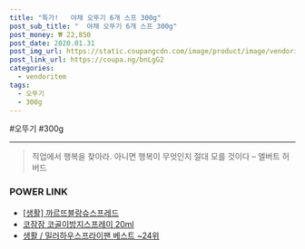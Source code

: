 ```yaml
--- 
title: "특가!   야채 오뚜기 6개 스프 300g" 
post_sub_title: "  야채 오뚜기 6개 스프 300g" 
post_money: ₩ 22,850 
post_date: 2020.01.31 
post_img_url: https://static.coupangcdn.com/image/product/image/vendoritem/2019/01/31/4347441473/2a6330ea-3f0f-4521-8338-f2e309122766.jpg 
post_link_url: https://coupa.ng/bnLgG2 
categories: 
  - vendoritem 
tags: 
  - 오뚜기 
  - 300g 
--- 
```

  #오뚜기 #300g 
<hr> 

> 직업에서 행복을 찾아라. 아니면 행복이 무엇인지 절대 모를 것이다 – 엘버트 허버드 


### POWER LINK

* <a href="https://blog.naver.com/fasyy4321/221759258893" target="_blank"> [생활] 까르뜨블랑슈스프레드  </a>
* <a href="https://blog.naver.com/sakai111/221785244907" target="_blank">코잠잠 코골이방지스프레이 20ml</a>
* <a href="https://blog.naver.com/santokki14/221777370285" target="_blank">생활 / 밀러하우스프라이팬 베스트 ~24위</a>
